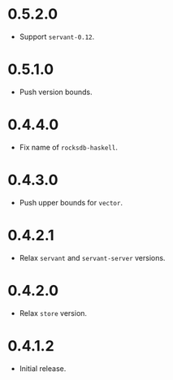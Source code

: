 0.5.2.0
=======

* Support `servant-0.12`.

0.5.1.0
=======

* Push version bounds.

0.4.4.0
=======

* Fix name of `rocksdb-haskell`.

0.4.3.0
=======

* Push upper bounds for `vector`.

0.4.2.1
=======

* Relax `servant` and `servant-server` versions.

0.4.2.0
=======

* Relax `store` version.

0.4.1.2
=======

* Initial release.
